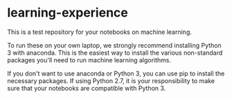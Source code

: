 # learning-experience
This is a test repository for your notebooks on machine learning.

To run these on your own laptop, we strongly recommend installing Python 3 with anaconda. This is the easiest way to install the various non-standard packages you'll need to run machine learning algorithms.

If you don't want to use anaconda or Python 3, you can use pip to install the necessary packages. If using Python 2.7, it is your responsibility to make sure that your notebooks are compatible with Python 3.
